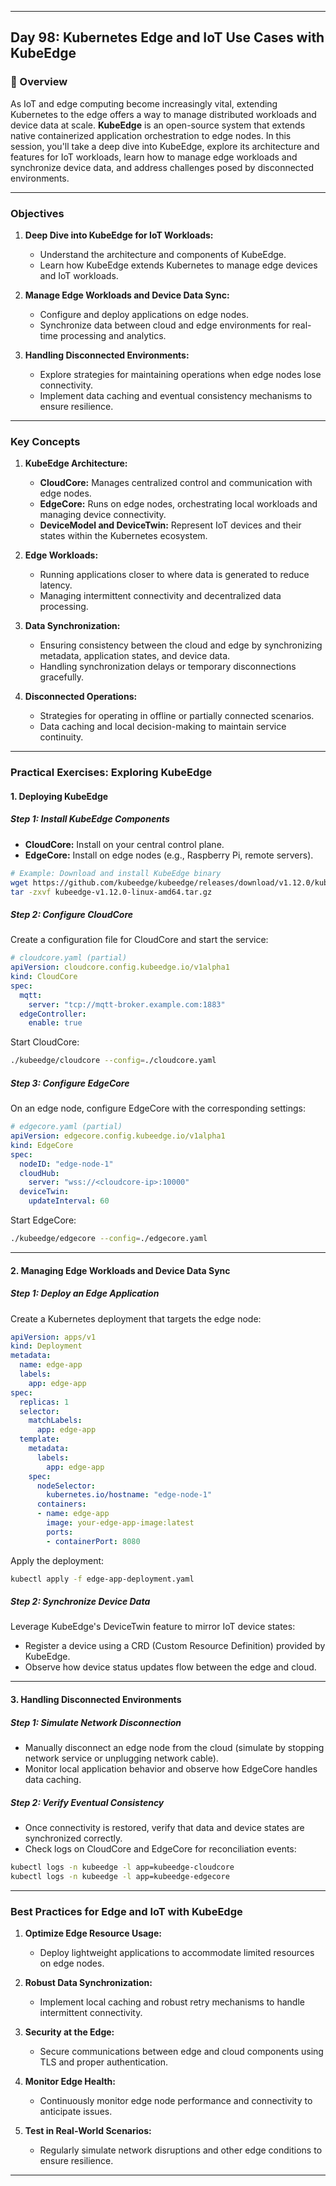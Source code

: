 ﻿---

## Day 98: Kubernetes Edge and IoT Use Cases with KubeEdge

### 📘 Overview

As IoT and edge computing become increasingly vital, extending Kubernetes to the edge offers a way to manage distributed workloads and device data at scale. **KubeEdge** is an open-source system that extends native containerized application orchestration to edge nodes. In this session, you'll take a deep dive into KubeEdge, explore its architecture and features for IoT workloads, learn how to manage edge workloads and synchronize device data, and address challenges posed by disconnected environments.

---


### Objectives

1. **Deep Dive into KubeEdge for IoT Workloads:**  
   - Understand the architecture and components of KubeEdge.
   - Learn how KubeEdge extends Kubernetes to manage edge devices and IoT workloads.

2. **Manage Edge Workloads and Device Data Sync:**  
   - Configure and deploy applications on edge nodes.
   - Synchronize data between cloud and edge environments for real-time processing and analytics.

3. **Handling Disconnected Environments:**  
   - Explore strategies for maintaining operations when edge nodes lose connectivity.
   - Implement data caching and eventual consistency mechanisms to ensure resilience.

---

### Key Concepts

1. **KubeEdge Architecture:**  
   - **CloudCore:** Manages centralized control and communication with edge nodes.
   - **EdgeCore:** Runs on edge nodes, orchestrating local workloads and managing device connectivity.
   - **DeviceModel and DeviceTwin:** Represent IoT devices and their states within the Kubernetes ecosystem.

2. **Edge Workloads:**  
   - Running applications closer to where data is generated to reduce latency.
   - Managing intermittent connectivity and decentralized data processing.

3. **Data Synchronization:**  
   - Ensuring consistency between the cloud and edge by synchronizing metadata, application states, and device data.
   - Handling synchronization delays or temporary disconnections gracefully.

4. **Disconnected Operations:**  
   - Strategies for operating in offline or partially connected scenarios.
   - Data caching and local decision-making to maintain service continuity.

---


### Practical Exercises: Exploring KubeEdge

#### 1. Deploying KubeEdge

##### Step 1: Install KubeEdge Components
- **CloudCore:** Install on your central control plane.
- **EdgeCore:** Install on edge nodes (e.g., Raspberry Pi, remote servers).

```bash
# Example: Download and install KubeEdge binary
wget https://github.com/kubeedge/kubeedge/releases/download/v1.12.0/kubeedge-v1.12.0-linux-amd64.tar.gz
tar -zxvf kubeedge-v1.12.0-linux-amd64.tar.gz
```

##### Step 2: Configure CloudCore
Create a configuration file for CloudCore and start the service:
```yaml
# cloudcore.yaml (partial)
apiVersion: cloudcore.config.kubeedge.io/v1alpha1
kind: CloudCore
spec:
  mqtt:
    server: "tcp://mqtt-broker.example.com:1883"
  edgeController:
    enable: true
```

Start CloudCore:
```bash
./kubeedge/cloudcore --config=./cloudcore.yaml
```

##### Step 3: Configure EdgeCore
On an edge node, configure EdgeCore with the corresponding settings:
```yaml
# edgecore.yaml (partial)
apiVersion: edgecore.config.kubeedge.io/v1alpha1
kind: EdgeCore
spec:
  nodeID: "edge-node-1"
  cloudHub:
    server: "wss://<cloudcore-ip>:10000"
  deviceTwin:
    updateInterval: 60
```

Start EdgeCore:
```bash
./kubeedge/edgecore --config=./edgecore.yaml
```

---

#### 2. Managing Edge Workloads and Device Data Sync

##### Step 1: Deploy an Edge Application
Create a Kubernetes deployment that targets the edge node:
```yaml
apiVersion: apps/v1
kind: Deployment
metadata:
  name: edge-app
  labels:
    app: edge-app
spec:
  replicas: 1
  selector:
    matchLabels:
      app: edge-app
  template:
    metadata:
      labels:
        app: edge-app
    spec:
      nodeSelector:
        kubernetes.io/hostname: "edge-node-1"
      containers:
      - name: edge-app
        image: your-edge-app-image:latest
        ports:
        - containerPort: 8080
```
Apply the deployment:
```bash
kubectl apply -f edge-app-deployment.yaml
```

##### Step 2: Synchronize Device Data
Leverage KubeEdge's DeviceTwin feature to mirror IoT device states:
- Register a device using a CRD (Custom Resource Definition) provided by KubeEdge.
- Observe how device status updates flow between the edge and cloud.

---

#### 3. Handling Disconnected Environments

##### Step 1: Simulate Network Disconnection
- Manually disconnect an edge node from the cloud (simulate by stopping network service or unplugging network cable).
- Monitor local application behavior and observe how EdgeCore handles data caching.

##### Step 2: Verify Eventual Consistency
- Once connectivity is restored, verify that data and device states are synchronized correctly.
- Check logs on CloudCore and EdgeCore for reconciliation events:
```bash
kubectl logs -n kubeedge -l app=kubeedge-cloudcore
kubectl logs -n kubeedge -l app=kubeedge-edgecore
```

---


### Best Practices for Edge and IoT with KubeEdge

1. **Optimize Edge Resource Usage:**  
   - Deploy lightweight applications to accommodate limited resources on edge nodes.
   
2. **Robust Data Synchronization:**  
   - Implement local caching and robust retry mechanisms to handle intermittent connectivity.

3. **Security at the Edge:**  
   - Secure communications between edge and cloud components using TLS and proper authentication.
   
4. **Monitor Edge Health:**  
   - Continuously monitor edge node performance and connectivity to anticipate issues.
   
5. **Test in Real-World Scenarios:**  
   - Regularly simulate network disruptions and other edge conditions to ensure resilience.

---